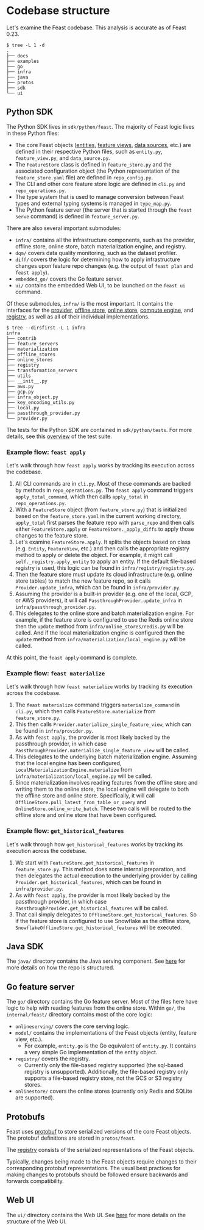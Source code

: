 # Codebase structure

Let's examine the Feast codebase.
This analysis is accurate as of Feast 0.23.

```
$ tree -L 1 -d
.
├── docs
├── examples
├── go
├── infra
├── java
├── protos
├── sdk
└── ui
```

## Python SDK

The Python SDK lives in `sdk/python/feast`.
The majority of Feast logic lives in these Python files:
* The core Feast objects ([entities](../getting-started/concepts/entity.md), [feature views](../getting-started/concepts/feature-view.md), [data sources](../getting-started/concepts/dataset.md), etc.) are defined in their respective Python files, such as `entity.py`, `feature_view.py`, and `data_source.py`.
* The `FeatureStore` class is defined in `feature_store.py` and the associated configuration object (the Python representation of the `feature_store.yaml` file) are defined in `repo_config.py`.
* The CLI and other core feature store logic are defined in `cli.py` and `repo_operations.py`.
* The type system that is used to manage conversion between Feast types and external typing systems is managed in `type_map.py`.
* The Python feature server (the server that is started through the `feast serve` command) is defined in `feature_server.py`.

There are also several important submodules:
* `infra/` contains all the infrastructure components, such as the provider, offline store, online store, batch materialization engine, and registry.
* `dqm/` covers data quality monitoring, such as the dataset profiler.
* `diff/` covers the logic for determining how to apply infrastructure changes upon feature repo changes (e.g. the output of `feast plan` and `feast apply`).
* `embedded_go/` covers the Go feature server.
* `ui/` contains the embedded Web UI, to be launched on the `feast ui` command.

Of these submodules, `infra/` is the most important.
It contains the interfaces for the [provider](getting-started/components/provider.md), [offline store](getting-started/components/offline-store.md), [online store](getting-started/components/online-store.md), [compute engine](getting-started/components/compute-engine.md), and [registry](getting-started/components/registry.md), as well as all of their individual implementations.

```
$ tree --dirsfirst -L 1 infra   
infra
├── contrib
├── feature_servers
├── materialization
├── offline_stores
├── online_stores
├── registry
├── transformation_servers
├── utils
├── __init__.py
├── aws.py
├── gcp.py
├── infra_object.py
├── key_encoding_utils.py
├── local.py
├── passthrough_provider.py
└── provider.py
```

The tests for the Python SDK are contained in `sdk/python/tests`.
For more details, see this [overview](../how-to-guides/adding-or-reusing-tests.md#test-suite-overview) of the test suite.

### Example flow: `feast apply`

Let's walk through how `feast apply` works by tracking its execution across the codebase.
   
1. All CLI commands are in `cli.py`.
    Most of these commands are backed by methods in `repo_operations.py`.
    The `feast apply` command triggers `apply_total_command`, which then calls `apply_total` in `repo_operations.py`.
2. With a `FeatureStore` object (from `feature_store.py`) that is initialized based on the `feature_store.yaml` in the current working directory, `apply_total` first parses the feature repo with `parse_repo` and then calls either `FeatureStore.apply` or `FeatureStore._apply_diffs` to apply those changes to the feature store.
3. Let's examine `FeatureStore.apply`.
    It splits the objects based on class (e.g. `Entity`, `FeatureView`, etc.) and then calls the appropriate registry method to apply or delete the object.
    For example, it might call `self._registry.apply_entity` to apply an entity.
    If the default file-based registry is used, this logic can be found in `infra/registry/registry.py`.
4. Then the feature store must update its cloud infrastructure (e.g. online store tables) to match the new feature repo, so it calls `Provider.update_infra`, which can be found in `infra/provider.py`.
5. Assuming the provider is a built-in provider (e.g. one of the local, GCP, or AWS providers), it will call `PassthroughProvider.update_infra` in `infra/passthrough_provider.py`.
6. This delegates to the online store and batch materialization engine.
    For example, if the feature store is configured to use the Redis online store then the `update` method from `infra/online_stores/redis.py` will be called.
    And if the local materialization engine is configured then the `update` method from `infra/materialization/local_engine.py` will be called.

At this point, the `feast apply` command is complete.

### Example flow: `feast materialize`

Let's walk through how `feast materialize` works by tracking its execution across the codebase.

1. The `feast materialize` command triggers `materialize_command` in `cli.py`, which then calls `FeatureStore.materialize` from `feature_store.py`.
2. This then calls `Provider.materialize_single_feature_view`, which can be found in `infra/provider.py`.
3. As with `feast apply`, the provider is most likely backed by the passthrough provider, in which case `PassthroughProvider.materialize_single_feature_view` will be called.
4. This delegates to the underlying batch materialization engine.
    Assuming that the local engine has been configured, `LocalMaterializationEngine.materialize` from `infra/materialization/local_engine.py` will be called.
5. Since materialization involves reading features from the offline store and writing them to the online store, the local engine will delegate to both the offline store and online store.
    Specifically, it will call `OfflineStore.pull_latest_from_table_or_query` and `OnlineStore.online_write_batch`.
    These two calls will be routed to the offline store and online store that have been configured.

### Example flow: `get_historical_features`

Let's walk through how `get_historical_features` works by tracking its execution across the codebase.

1. We start with `FeatureStore.get_historical_features` in `feature_store.py`.
    This method does some internal preparation, and then delegates the actual execution to the underlying provider by calling `Provider.get_historical_features`, which can be found in `infra/provider.py`.
2. As with `feast apply`, the provider is most likely backed by the passthrough provider, in which case `PassthroughProvider.get_historical_features` will be called.
3. That call simply delegates to `OfflineStore.get_historical_features`.
    So if the feature store is configured to use Snowflake as the offline store, `SnowflakeOfflineStore.get_historical_features` will be executed.

## Java SDK

The `java/` directory contains the Java serving component.
See [here](https://github.com/feast-dev/feast/blob/master/java/CONTRIBUTING.md) for more details on how the repo is structured.

## Go feature server

The `go/` directory contains the Go feature server.
Most of the files here have logic to help with reading features from the online store.
Within `go/`, the `internal/feast/` directory contains most of the core logic:
* `onlineserving/` covers the core serving logic.
* `model/` contains the implementations of the Feast objects (entity, feature view, etc.).
  * For example, `entity.go` is the Go equivalent of `entity.py`. It contains a very simple Go implementation of the entity object.
* `registry/` covers the registry.
  * Currently only the file-based registry supported (the sql-based registry is unsupported). Additionally, the file-based registry only supports a file-based registry store, not the GCS or S3 registry stores.
* `onlinestore/` covers the online stores (currently only Redis and SQLite are supported).

## Protobufs

Feast uses [protobuf](https://github.com/protocolbuffers/protobuf) to store serialized versions of the core Feast objects.
The protobuf definitions are stored in `protos/feast`.

The [registry](../getting-started/concepts/registry.md) consists of the serialized representations of the Feast objects.

Typically, changes being made to the Feast objects require changes to their corresponding protobuf representations. 
The usual best practices for making changes to protobufs should be followed ensure backwards and forwards compatibility.

## Web UI

The `ui/` directory contains the Web UI.
See [here](https://github.com/feast-dev/feast/blob/master/ui/CONTRIBUTING.md) for more details on the structure of the Web UI.
